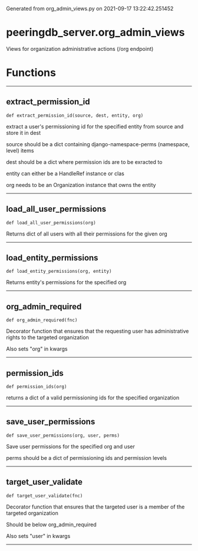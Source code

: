 Generated from org_admin_views.py on 2021-09-17 13:22:42.251452

# peeringdb_server.org_admin_views

Views for organization administrative actions (/org endpoint)

# Functions
---

## extract_permission_id
`def extract_permission_id(source, dest, entity, org)`

extract a user's permissioning id for the specified
entity from source <dict> and store it in dest <dict>

source should be a dict containing django-namespace-perms
(namespace, level) items

dest should be a dict where permission ids are to be
exracted to

entity can either be a HandleRef instance or clas

org needs to be an Organization instance that owns the
entity

---
## load_all_user_permissions
`def load_all_user_permissions(org)`

Returns dict of all users with all their permissions for
the given org

---
## load_entity_permissions
`def load_entity_permissions(org, entity)`

Returns entity's permissions for the specified org

---
## org_admin_required
`def org_admin_required(fnc)`

Decorator function that ensures that the requesting user
has administrative rights to the targeted organization

Also sets "org" in kwargs

---
## permission_ids
`def permission_ids(org)`

returns a dict of a valid permissioning ids for
the specified organization

---
## save_user_permissions
`def save_user_permissions(org, user, perms)`

Save user permissions for the specified org and user

perms should be a dict of permissioning ids and permission levels

---
## target_user_validate
`def target_user_validate(fnc)`

Decorator function that ensures that the targeted user
is a member of the targeted organization

Should be below org_admin_required

Also sets "user" in kwargs

---